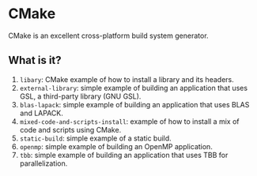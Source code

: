 # CMake

CMake is an excellent cross-platform build system generator.

## What is it?

1. `libary`: CMake example of how to install a library and its headers.
1. `external-library`: simple example of building an application that uses GSL,
   a third-party library (GNU GSL).
1. `blas-lapack`: simple example of building an application that uses BLAS and
   LAPACK.
1. `mixed-code-and-scripts-install`: example of how to install a mix of code
   and scripts using CMake.
1. `static-build`: simple example of a static build.
1. `openmp`: simple example of building an OpenMP application.
1. `tbb`: simple example of building an application that uses TBB for
   parallelization.
